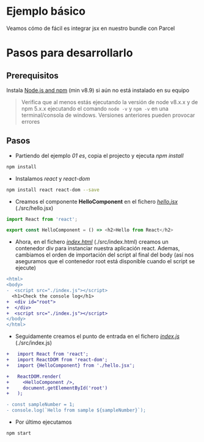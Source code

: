 # Ejemplo básico

Veamos cómo de fácil es integrar jsx en nuestro bundle con Parcel

# Pasos para desarrollarlo

## Prerequisitos

Instala [Node.js and npm](https://nodejs.org/en/) (min v8.9) si aún no está instalado en su equipo

> Verifica que al menos estás ejecutando la versión de node v8.x.x y de npm 5.x.x ejecutando el comando 
> `node -v` y `npm -v` en una terminal/consola de windows. Versiones anteriores pueden provocar errores

## Pasos

- Partiendo del ejemplo _01 es_, copia el projecto y ejecuta _npm install_

```cmd
npm install
```

- Instalamos _react_ y _react-dom_

```bash
npm install react react-dom --save
```

- Creamos el componente **HelloComponent** en el fichero [_hello.jsx_](src/hello.jsx) (./src/hello.jsx)

```javascript
import React from 'react';

export const HelloComponent = () => <h2>Hello from React</h2>
```

- Ahora, en el fichero [_index.html_](src/index.html) (./src/index.html) creamos un contenedor div para instanciar nuestra aplicación react. Ademas, cambiamos el orden de importación del script al final del body (así nos aseguramos que el contenedor root está disponible cuando el script se ejecute)


```diff
<html>
<body>
-  <script src="./index.js"></script>
  <h1>Check the console log</h1>
+  <div id="root">
+  </div>
+  <script src="./index.js"></script>
</body>
</html>
```

- Seguidamente creamos el punto de entrada en el fichero [_index.js_](src/index.js) (./src/index.js)

```diff
+   import React from 'react';
+   import ReactDOM from 'react-dom';
+   import {HelloComponent} from './hello.jsx';

+   ReactDOM.render(
+     <HelloComponent />,
+     document.getElementById('root')
+   );

- const sampleNumber = 1;
- console.log(`Hello from sample ${sampleNumber}`);
```

- Por último ejecutamos

```
npm start
```
